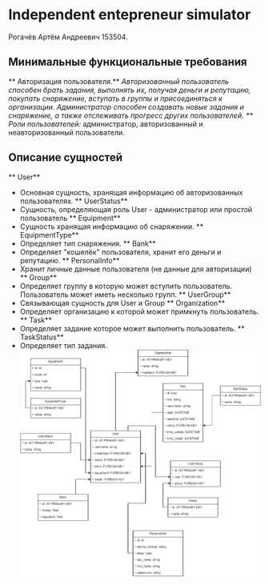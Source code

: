 # Independent entepreneur simulator
Рогачёв Артём Андреевич 153504.

## Минимальные функциональные требования
** Авторизация пользователя.**
	*Авторизованный пользователь способен брать задания, выполнять их, получая деньги и репутацию, покупать снаряжение, вступать в группы и присоединяться к организации.
	*Администратор способен создавать новые задания и снаряжение, а также отслеживать прогресс других пользователей.
** Роли пользователей:** администратор, авторизованный и неавторизованный пользователи.

## Описание сущностей
** User**
- Основная сущность, хранящая информацию об авторизованных пользователях.
** UserStatus**
- Сущность, определяющая роль User - администратор или простой пользователь
** Equipment**
- Сущность хранящая информацию об снаряжении.
** EquipmentType**
- Определяет тип снаряжения.
** Bank**
- Определяет "кошелёк" пользователя, хранит его деньги и репутацию.
** PersonalInfo**
- Хранит личные данные пользователя (не данные для авторизации)
** Group**
- Определяет группу в которую может вступить пользователь. Пользователь может иметь несколько групп.
** UserGroup**
- Связывающая сущность для User и Group
** Organization**
- Определяет организацию к которой может примкнуть пользователь.
** Task**
- Определяет задание которое может выполнить пользователь.
** TaskStatus**
- Определяет тип задания.
![Diagram](Structure.png)
